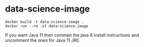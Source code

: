 # data-science-image

```
docker build -t data-science-image .
docker run --rm -it data-science-image
```

If you want Java 11 then commen the java 8 install instructions and uncomment the ones for Java 11 JRE.
